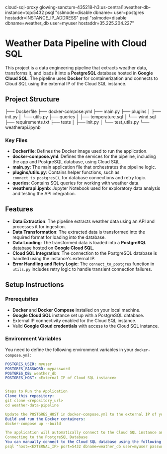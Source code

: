 


cloud-sql-proxy glowing-sanctum-435218-h3:us-central1:weather-db-instance=tcp:5432
psql "sslmode=disable dbname= user=postgres hostaddr=INSTANCE_IP_ADDRESS"
psql "sslmode=disable dbname=weather_db user=myuser hostaddr=35.225.204.227"

# Weather Data Pipeline with Cloud SQL

This project is a data engineering pipeline that extracts weather data, transforms it, and loads it into a **PostgreSQL** database hosted in **Google Cloud SQL**. The pipeline uses **Docker** for containerization and connects to Cloud SQL using the external IP of the Cloud SQL instance.

## Project Structure

├── Dockerfile ├── docker-compose.yml ├── main.py ├── plugins │ ├── init.py │ └── utils.py ├── queries │ ├── temperature.sql │ └── wind.sql ├── requirements.txt ├── tests │ ├── init.py │ └── test_utils.py └── weatherapi.ipynb


### Key Files
- **Dockerfile**: Defines the Docker image used to run the application.
- **docker-compose.yml**: Defines the services for the pipeline, including the app and PostgreSQL database, using Cloud SQL.
- **main.py**: The main application file that orchestrates the pipeline logic.
- **plugins/utils.py**: Contains helper functions, such as `connect_to_postgres()`, for database connections and retry logic.
- **queries**: Contains SQL queries for working with weather data.
- **weatherapi.ipynb**: Jupyter Notebook used for exploratory data analysis and testing the API integration.

## Features

- **Data Extraction**: The pipeline extracts weather data using an API and processes it for ingestion.
- **Data Transformation**: The extracted data is transformed into the required format for loading into the database.
- **Data Loading**: The transformed data is loaded into a **PostgreSQL** database hosted on **Google Cloud SQL**.
- **Cloud SQL Integration**: The connection to the PostgreSQL database is handled using the instance's external IP.
- **Error Handling and Retry Logic**: The `connect_to_postgres` function in `utils.py` includes retry logic to handle transient connection failures.

## Setup Instructions

### Prerequisites

- **Docker** and **Docker Compose** installed on your local machine.
- **Google Cloud SQL** instance set up with a PostgreSQL database.
- External IP connectivity enabled for the Cloud SQL instance.
- Valid **Google Cloud credentials** with access to the Cloud SQL instance.

### Environment Variables

You need to define the following environment variables in your `docker-compose.yml`:

```yaml
POSTGRES_USER: myuser
POSTGRES_PASSWORD: mypassword
POSTGRES_DB: weather_db
POSTGRES_HOST: <External IP of Cloud SQL instance>


Steps to Run the Application
Clone this repository:
git clone <repository_url>
cd weather-data-pipeline

Update the POSTGRES_HOST in docker-compose.yml to the external IP of your Cloud SQL instance.
Build and run the Docker containers:
docker-compose up --build

The application will automatically connect to the Cloud SQL instance and start processing the weather data.
Connecting to the PostgreSQL Database
You can manually connect to the Cloud SQL database using the following command:
psql "host=<EXTERNAL_IP> port=5432 dbname=weather_db user=myuser password=mypassword"
